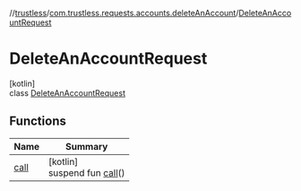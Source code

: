 //[trustless](../../../index.md)/[com.trustless.requests.accounts.deleteAnAccount](../index.md)/[DeleteAnAccountRequest](index.md)

# DeleteAnAccountRequest

[kotlin]\
class [DeleteAnAccountRequest](index.md)

## Functions

| Name | Summary |
|---|---|
| [call](call.md) | [kotlin]<br>suspend fun [call](call.md)() |
